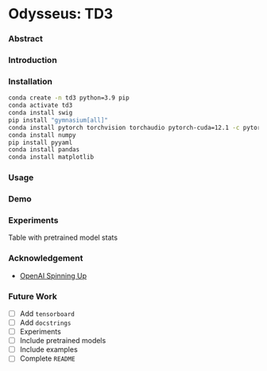 
# Odysseus: TD3

### Abstract


### Introduction


### Installation

```bash
conda create -n td3 python=3.9 pip
conda activate td3
conda install swig
pip install "gymnasium[all]"
conda install pytorch torchvision torchaudio pytorch-cuda=12.1 -c pytorch -c nvidia
conda install numpy
pip install pyyaml
conda install pandas
conda install matplotlib
```

### Usage


### Demo


### Experiments

Table with pretrained model stats

### Acknowledgement

- [OpenAI Spinning Up](https://spinningup.openai.com/en/latest/index.html)

### Future Work

- [ ] Add `tensorboard`
- [ ] Add `docstrings`
- [ ] Experiments
- [ ] Include pretrained models
- [ ] Include examples
- [ ] Complete `README`
